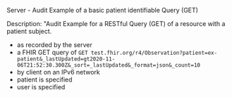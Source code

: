 Server - Audit Example of a basic patient identifiable Query (GET)

Description: "Audit Example for a RESTful Query (GET) of a resource with a patient subject.
- as recorded by the server
- a FHIR GET query of `GET test.fhir.org/r4/Observation?patient=ex-patient&_lastUpdated=gt2020-11-06T21:52:30.300Z&_sort=_lastUpdated&_format=json&_count=10`
- by client on an IPv6 network
- patient is specified
- user is specified


